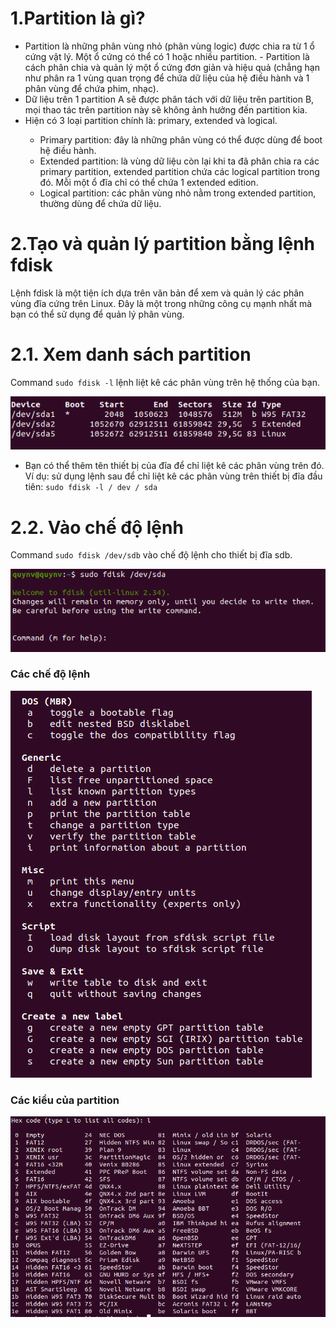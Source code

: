 # 1.Partition là gì?

- Partition là những phân vùng nhỏ (phân vùng logic) được chia ra từ 1 ổ cứng vật lý. Một ổ cứng có thể có 1 hoặc nhiều partition. - Partition là cách phân chia và quản lý một ổ cứng đơn giản và hiệu quả (chẳng hạn như phân ra 1 vùng quan trọng để chứa dữ liệu của hệ điều hành và 1 phân vùng để chứa phim, nhạc).
- Dữ liệu trên 1 partition A sẽ được phân tách với dữ liệu trên partition B, mọi thao tác trên partition này sẽ không ảnh hưởng đến partition kia.
- Hiện có 3 loại partition chính là: primary, extended và logical.

<ul>
  <ul>
    <li> Primary partition: đây là những phân vùng có thể được dùng để boot hệ điều hành.
    <li> Extended partition: là vùng dữ liệu còn lại khi ta đã phân chia ra các primary partition, extended partition chứa các logical partition trong đó. Mỗi một ổ đĩa chỉ có thể chứa 1 extended edition.
    <li> Logical partition: các phân vùng nhỏ nằm trong extended partition, thường dùng để chứa dữ liệu.
    </li>  
     </ul>
     </ul>

# 2.Tạo và quản lý partition bằng lệnh fdisk

Lệnh fdisk là một tiện ích dựa trên văn bản để xem và quản lý các phân vùng đĩa cứng trên Linux. Đây là một trong những công cụ mạnh nhất mà bạn có thể sử dụng để quản lý phân vùng.

# 2.1. Xem danh sách partition

Command `sudo fdisk -l` lệnh liệt kê các phân vùng trên hệ thống của bạn.

<img src="https://github.com/lean15998/Linux/blob/main/images/09.1.PNG">

- Bạn có thể thêm tên thiết bị của đĩa để chỉ liệt kê các phân vùng trên đó. Ví dụ: sử dụng lệnh sau để chỉ liệt kê các phân vùng trên thiết bị đĩa đầu tiên: `sudo fdisk -l / dev / sda`

# 2.2. Vào chế độ lệnh

Command `sudo fdisk /dev/sdb` vào chế độ lệnh cho thiết bị đĩa sdb.

<img src="https://github.com/lean15998/Linux/blob/main/images/09.2.PNG">

### Các chế độ lệnh

<img src="https://github.com/lean15998/Linux/blob/main/images/09.3.PNG">

### Các kiểu của partition

<img src="https://github.com/lean15998/Linux/blob/main/images/09.4.PNG">

